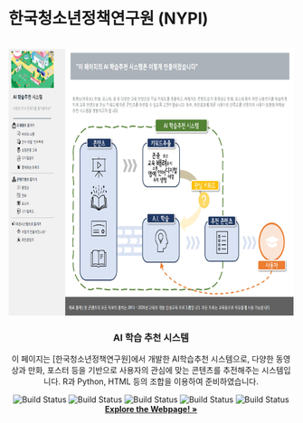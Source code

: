 # 한국청소년정책연구원 (NYPI)


<!-- KRIHS Magazine Information -->
<br />
<div align="center">
  <img src="docs/img/main_page.jpg" alt="main_page" width="749" height="472">
  <h3 align="center">AI 학습 추천 시스템</h3>

  <p align="center">
    이 페이지는 [한국청소년정책연구원]에서 개발한 AI학습추천 시스템으로, 다양한 동영상과 만화, 포스터 등을 기반으로 사용자의 관심에 맞는 콘텐츠를 추전해주는 시스템입니다. R과 Python, HTML 등의 조합을 이용하여 준비하였습니다.
    <br />
    
![Build Status](https://img.shields.io/badge/python-python?color=9cf&logo=python)
![Build Status](https://img.shields.io/badge/R-R?color=lightblue&logo=R)
![Build Status](https://img.shields.io/badge/Jupyter-Jupyter?color=white&logo=Jupyter)
![Build Status](https://img.shields.io/badge/Markdown-Markdown?color=lightgrey&logo=Markdown)
![Build Status](https://img.shields.io/badge/HTML-HTML?color=#E34F26&logo=html)
    <br> <a href="https://ycanns.github.io/NYPI/index.html"><strong>Explore the Webpage! »</strong></a>
    <br />
    <br />
  </p>
</div>


